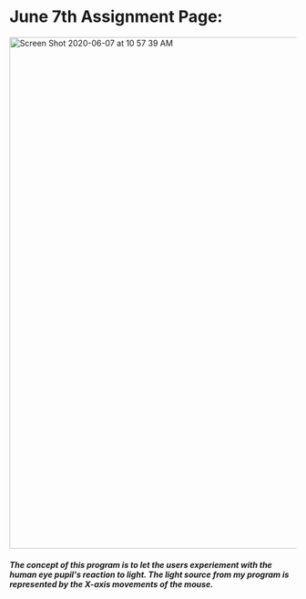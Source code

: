 # June 7th Assignment Page:

<img width="899" alt="Screen Shot 2020-06-07 at 10 57 39 AM" src="https://user-images.githubusercontent.com/60816393/83962367-bfdd9580-a8ad-11ea-9465-dbab4934993f.png">

##### The concept of this program is to let the users experiement with the human eye pupil's reaction to light. The light source from my program is represented by the X-axis movements of the mouse.
